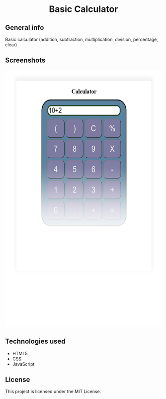 <h1 align="center">Basic Calculator</h1>

## General info

Basic calculator (addition, subtraction, multiplication, division, percentage, clear)

## Screenshots

 <p align="center">
  <img width="800" height="829" src="./img/calculator.png">
</p>

## Technologies used
* HTML5
* CSS 
* JavaScript 


## License

This project is licensed under the MIT License. 